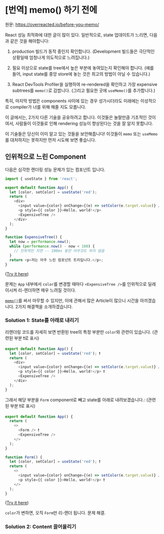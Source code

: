 # [번역] memo() 하기 전에

원문: https://overreacted.io/before-you-memo/

React 성능 최적화에 대한 글이 많이 있다. 일반적으로, state 업데이트가 느리면, 다음과 같은 것을 해야합니다:

1. production 빌드가 동작 중인지 확인합니다. (Development 빌드들은 극단적인 상황일때 엄청나게 의도적으로 느려집니다.)

2. 필요 이상으로 state를 tree에서 높은 부분에 놓여있는지 확인해야 합니다. (예를 들어, input state를 중앙 store에 놓는 것은 최고의 방법이 아닐 수 있습니다.)

3. React DevTools Profiler을 실행하여 re-rendered을 확인하고 가장 expensive subtrees를 `memo()`로 감쌉니다. (그리고 필요한 곳에 `useMemo()`를 추가합니다.)

특히, 마지막 방법은 components 사이에 있는 경우 성가시더라도 미래에는 이성적으로 compiler가 너를 위해 해줄 지도 모릅니다.

이 글에서는, 2가지 다른 기술을 공유하려고 합니다. 이것들은 놀랄만큼 기초적인 것이여서, 사람들이 이것들로 인해 rendering 성능이 향상된다는 것을 잘 알지 못합니다.

이 기술들은 당신이 이미 알고 있는 것들을 보안해줍니다! 이것들이 `memo` 또는 `useMemo`를 대처하지는 못하지만 먼저 시도해 보면 좋습니다.

## 인위적으로 느린 Component

다음은 심각한 렌더링 성능 문제가 있는 컴포넌트 입니다.

```js
import { useState } from 'react';

export default function App() {
  let [color, setColor] = useState('red');
  return (
    <div>
      <input value={color} onChange={(e) => setColor(e.target.value)} />
      <p style={{ color }}>Hello, world!</p>
      <ExpensiveTree />
    </div>
  );
}

function ExpensiveTree() {
  let now = performance.now();
  while (performance.now() - now < 100) {
    // 인위적인 지연 -- 100ms 동안 아무것도 하지 않음
  }
  return <p>저는 아주 느린 컴포넌트 트리입니다.</p>;
}
```

([Try it here](https://codesandbox.io/s/frosty-glade-m33km?file=/src/App.js:23-513))

문제는 `App` 내부에서 `color`를 변경할 때마다 `<ExpensiveTree />`를 인위적으로 딜레이시켜 리-렌더하면 매우 느려질 것이다.

[`memo()`](https://codesandbox.io/s/amazing-shtern-61tu4?file=/src/App.js)를 써서 마무할 수 있지만, 이에 관해서 많은 Article이 많으니 시간을 아끼겠습니다. 2가지 해결책을 소개하겠습니다.

### Solution 1: State를 아래로 내리기

리랜더링 코드를 자세히 보면 반환된 tree의 특정 부분만 `color`와 관련이 있습니다. (관련된 부분 ❗️로 표시)

```js
export default function App() {
  let [color, setColor] = useState('red'); ❗️
  return (
    <div>
      <input value={color} onChange={(e) => setColor(e.target.value)} /> ❗️
      <p style={{ color }}>Hello, world!</p> ❗️
      <ExpensiveTree />
    </div>
  );
}
```

그래서 해당 부분을 `Form` component로 빼고 state를 아래로 내려보겠습니다.: (관련된 부분 ❗️로 표시)

```js
export default function App() {
  return (
    <>
      <Form /> ❗️
      <ExpensiveTree />
    </>
  );
}

function Form() {
  let [color, setColor] = useState('red'); ❗️
  return (
    <>
      <input value={color} onChange={(e) => setColor(e.target.value)} /> ❗️
      <p style={{ color }}>Hello, world!</p> ❗️
    </>
  );
}
```

([Try it here](https://codesandbox.io/s/billowing-wood-1tq2u?file=/src/App.js:64-380))

`color`가 변하면, 오직 `Form`만 리-랜더 됩니다. 문제 해결.

### Solution 2: Content 끌어올리기

